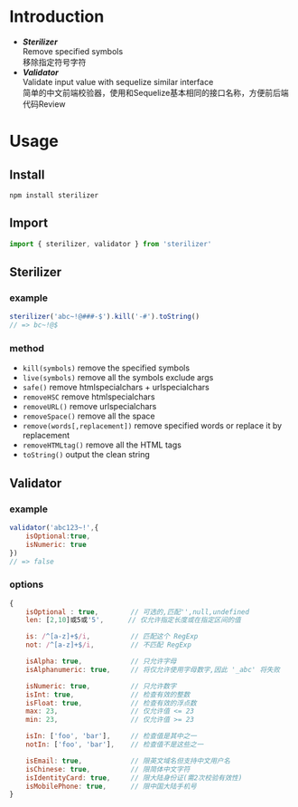 # Introduction
+ ***Sterilizer***   
Remove specified symbols  
移除指定符号字符
+ ***Validator***   
Validate input value with sequelize similar interface   
简单的中文前端校验器，使用和Sequelize基本相同的接口名称，方便前后端代码Review

# Usage
## Install
```shell
npm install sterilizer
```

## Import
```javascript
import { sterilizer, validator } from 'sterilizer'
```

## Sterilizer
### example
```javascript
sterilizer('abc~!@###-$').kill('-#').toString()
// => bc~!@$
```
### method
+ `kill(symbols)` remove the specified symbols 
+ `live(symbols)` remove all the symbols exclude args 
+ `safe()` remove htmlspecialchars + urlspecialchars 
+ `removeHSC` remove htmlspecialchars 
+ `removeURL()` remove urlspecialchars 
+ `removeSpace()` remove all the space
+ `remove(words[,replacement])` remove specified words or replace it by replacement
+ `removeHTMLtag()` remove all the HTML tags
+ `toString()` output the clean string


## Validator
### example
```javascript
validator('abc123~!',{
    isOptional:true,
    isNumeric: true
})
// => false
```
### options
```javascript
{
    isOptional : true,        // 可选的,匹配'',null,undefined
    len: [2,10]或5或'5',      // 仅允许指定长度或在指定区间的值

    is: /^[a-z]+$/i,          // 匹配这个 RegExp
    not: /^[a-z]+$/i,         // 不匹配 RegExp

    isAlpha: true,            // 只允许字母
    isAlphanumeric: true,     // 将仅允许使用字母数字,因此 '_abc' 将失败

    isNumeric: true,          // 只允许数字
    isInt: true,              // 检查有效的整数
    isFloat: true,            // 检查有效的浮点数
    max: 23,                  // 仅允许值 <= 23
    min: 23,                  // 仅允许值 >= 23

    isIn: ['foo', 'bar'],     // 检查值是其中之一
    notIn: ['foo', 'bar'],    // 检查值不是这些之一

    isEmail: true,            // 限英文域名但支持中文用户名
    isChinese: true,          // 限简体中文字符
    isIdentityCard: true,     // 限大陆身份证(需2次校验有效性)
    isMobilePhone: true,      // 限中国大陆手机号
}
```